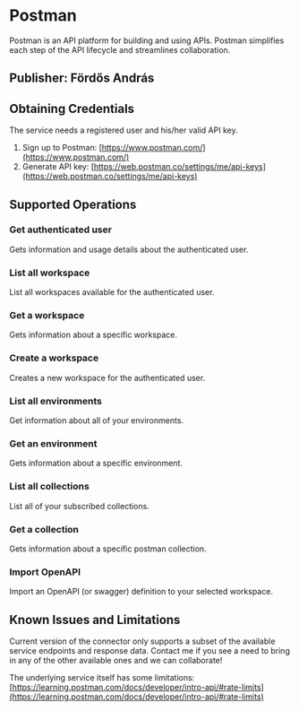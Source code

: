 # Postman

Postman is an API platform for building and using APIs. Postman simplifies each step of the API lifecycle and streamlines collaboration.

## Publisher: Fördős András

## Obtaining Credentials

The service needs a registered user and his/her valid API key.

1. Sign up to Postman: [https://www.postman.com/](https://www.postman.com/)
2. Generate API key: [https://web.postman.co/settings/me/api-keys](https://web.postman.co/settings/me/api-keys)

## Supported Operations

### Get authenticated user
Gets information and usage details about the authenticated user.

### List all workspace
List all workspaces available for the authenticated user.

### Get a workspace
Gets information about a specific workspace.

### Create a workspace
Creates a new workspace for the authenticated user.

### List all environments
Get information about all of your environments.

### Get an environment
Gets information about a specific environment.

### List all collections
List all of your subscribed collections.

### Get a collection
Gets information about a specific postman collection.

### Import OpenAPI
Import an OpenAPI (or swagger) definition to your selected workspace.

## Known Issues and Limitations

Current version of the connector only supports a subset of the available service endpoints and response data. Contact me if you see a need to bring in any of the other available ones and we can collaborate!

The underlying service itself has some limitations: [https://learning.postman.com/docs/developer/intro-api/#rate-limits](https://learning.postman.com/docs/developer/intro-api/#rate-limits)
